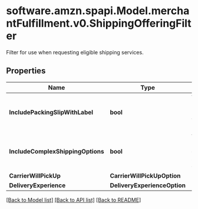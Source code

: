 # software.amzn.spapi.Model.merchantFulfillment.v0.ShippingOfferingFilter
Filter for use when requesting eligible shipping services.

## Properties

Name | Type | Description | Notes
------------ | ------------- | ------------- | -------------
**IncludePackingSlipWithLabel** | **bool** | When true, include a packing slip with the label. | [optional] 
**IncludeComplexShippingOptions** | **bool** | When true, include complex shipping options. | [optional] 
**CarrierWillPickUp** | **CarrierWillPickUpOption** |  | [optional] 
**DeliveryExperience** | **DeliveryExperienceOption** |  | [optional] 

[[Back to Model list]](../README.md#documentation-for-models) [[Back to API list]](../README.md#documentation-for-api-endpoints) [[Back to README]](../README.md)

